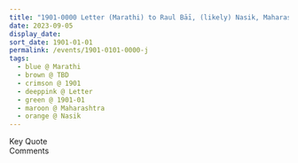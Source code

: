 ```yaml
---
title: "1901-0000 Letter (Marathi) to Raul Bāī, (likely) Nasik, Maharashtra, India"
date: 2023-09-05
display_date: 
sort_date: 1901-01-01
permalink: /events/1901-0101-0000-j
tags:
  - blue @ Marathi
  - brown @ TBD
  - crimson @ 1901
  - deeppink @ Letter
  - green @ 1901-01
  - maroon @ Maharashtra
  - orange @ Nasik  
---
```


<wave-list>
  <list-title color="green" width="75">Key Quote</list-title>
  <list-item color="BlanchedAlmond"  width="200"></list-item>
  <list-item color="Lavender"></list-item>
  <list-item color="BlanchedAlmond"></list-item>
</wave-list>

<br>

<wave-list>
  <list-title color="green" width="75">Comments</list-title>
  <list-item color="BlanchedAlmond"  width="200"></list-item>
  <list-item color="Lavender"></list-item>
  <list-item color="BlanchedAlmond"></list-item>
</wave-list>